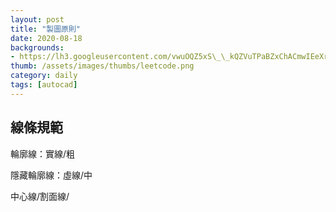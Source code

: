 ```yaml
---
layout: post
title: "製圖原則"
date: 2020-08-18
backgrounds:
- https://lh3.googleusercontent.com/vwuOQZ5xS\_\_kQZVuTPaBZxChACmwIEeXrkznajiHJTxYso\_IpI2JD\_1LxsF\_5ZsWWi6Nq1jGexF00qjDuYsE-b45VXWJBQUNa50lhWeJ4E5Dyg\_c0Yb9eo1nSuu8D6nZKrNKPH6y9Q
thumb: /assets/images/thumbs/leetcode.png
category: daily
tags: [autocad]
---
```




## 線條規範

輪廓線：實線/粗

隱藏輪廓線：虛線/中

中心線/割面線/

